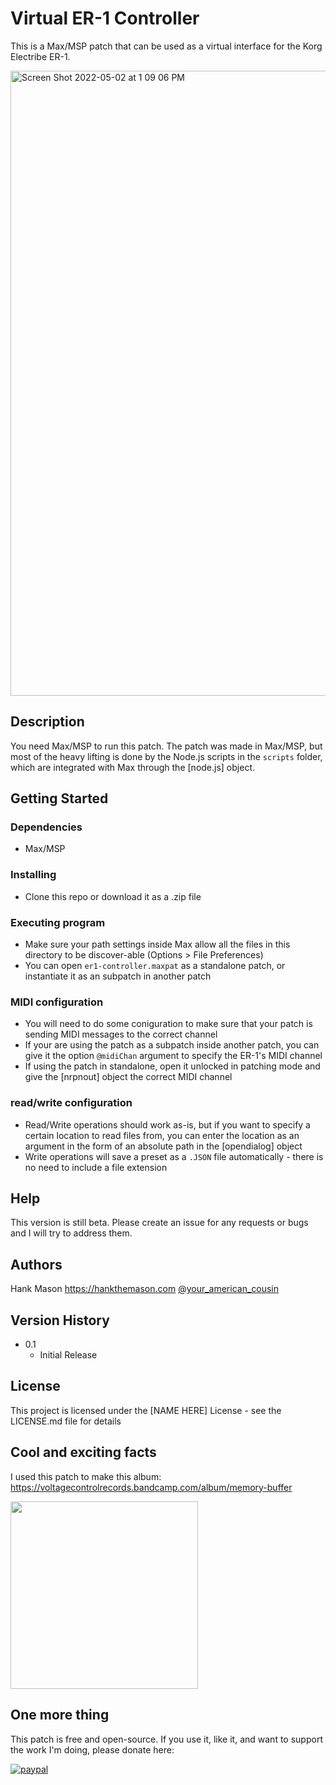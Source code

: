 # Virtual ER-1 Controller

This is a Max/MSP patch that can be used as a virtual interface for the Korg Electribe ER-1.

<img width="1000" alt="Screen Shot 2022-05-02 at 1 09 06 PM" src="https://user-images.githubusercontent.com/42900752/166293160-2ad52e3b-cb58-4699-a8ba-2c3fbe659bbf.png">

## Description

You need Max/MSP to run this patch.  The patch was made in Max/MSP, but most of the heavy lifting is done by the Node.js scripts in the `scripts` folder, which are integrated with Max through the [node.js] object.

## Getting Started

### Dependencies

- Max/MSP

### Installing

- Clone this repo or download it as a .zip file

### Executing program

- Make sure your path settings inside Max allow all the files in this directory to be discover-able (Options > File Preferences)
- You can open `er1-controller.maxpat` as a standalone patch, or instantiate it as an subpatch in another patch

### MIDI configuration

- You will need to do some coniguration to make sure that your patch is sending MIDI messages to the correct channel
- If your are using the patch as a subpatch inside another patch, you can give it the option `@midiChan` argument to specify the ER-1's MIDI channel
- If using the patch in standalone, open it unlocked in patching mode and give the [nrpnout] object the correct MIDI channel

### read/write configuration

- Read/Write operations should work as-is, but if you want to specify a certain location to read files from, you can enter the location as an argument in the form of an absolute path in the [opendialog] object
- Write operations will save a preset as a `.JSON` file automatically - there is no need to include a file extension

## Help

This version is still beta.  Please create an issue for any requests or bugs and I will try to address them.

## Authors

Hank Mason
https://hankthemason.com
[@your_american_cousin](https://instagram.com/your_american_cousin)


## Version History

* 0.1
    * Initial Release

## License

This project is licensed under the [NAME HERE] License - see the LICENSE.md file for details

## Cool and exciting facts

I used this patch to make this album: https://voltagecontrolrecords.bandcamp.com/album/memory-buffer

<img width=300 src="https://user-images.githubusercontent.com/42900752/166295407-a00603e8-44e0-4e1c-8692-ed3e6e15e9e8.png">

## One more thing

This patch is free and open-source.  If you use it, like it, and want to support the work I'm doing, please donate here:

[![paypal](https://www.paypalobjects.com/en_US/i/btn/btn_donateCC_LG.gif)](https://www.paypal.com/donate/?business=VDRCT2LS2M7XJ&no_recurring=0&currency_code=USD)
